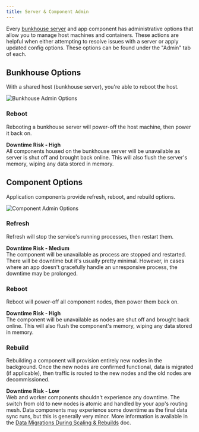 ```yaml
---
title: Server & Component Admin
---
```


Every [bunkhouse server](/scaling/bunkhouse) and app component has administrative options that allow you to manage host machines and containers. These actions are helpful when either attempting to resolve issues with a server or apply updated config options. These options can be found under the "Admin" tab of each.

## Bunkhouse Options
With a shared host (bunkhouse server), you're able to reboot the host.

![Bunkhouse Admin Options](/src-images/host-component-bunkhouse-btns.png)

### Reboot
Rebooting a bunkhouse server will power-off the host machine, then power it back on.

<strong>Downtime Risk - <span class='red'>High</span></strong>  
All components housed on the bunkhouse server will be unavailable as server is shut off and brought back online. This will also flush the server's memory, wiping any data stored in memory.

## Component Options
Application components provide refresh, reboot, and rebuild options.

![Component Admin Options](/src-images/host-component-btns.png)

### Refresh
Refresh will stop the service's running processes, then restart them.

<strong>Downtime Risk - <span class='yellow'>Medium</span></strong>  
The component will be unavailable as process are stopped and restarted. There will be downtime but it's usually pretty minimal. However, in cases where an app doesn't gracefully handle an unresponsive process, the downtime may be prolonged.

### Reboot
Reboot will power-off all component nodes, then power them back on.

<strong>Downtime Risk - <span class='red'>High</span></strong>  
The component will be unavailable as nodes are shut off and brought back online. This will also flush the component's memory, wiping any data stored in memory.

### Rebuild
Rebuilding a component will provision entirely new nodes in the background. Once the new nodes are confirmed functional, data is migrated (if applicable), then traffic is routed to the new nodes and the old nodes are decommissioned.

<strong>Downtime Risk - <span class='green'>Low</span></strong>    
Web and worker components shouldn't experience any downtime. The switch from old to new nodes is atomic and handled by your app's routing mesh. Data components may experience some downtime as the final data sync runs, but this is generally very minor. More information is available in the [Data Migrations During Scaling & Rebuilds](/data-management/data-migrations-scaling/) doc.

